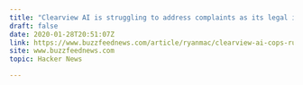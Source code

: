 ```yaml
---
title: "Clearview AI is struggling to address complaints as its legal issues mount"
draft: false
date: 2020-01-28T20:51:07Z
link: https://www.buzzfeednews.com/article/ryanmac/clearview-ai-cops-run-wild-facial-recognition-lawsuits?utm_medium=RSS&utm_source=hune
site: www.buzzfeednews.com
topic: Hacker News  

---
```


